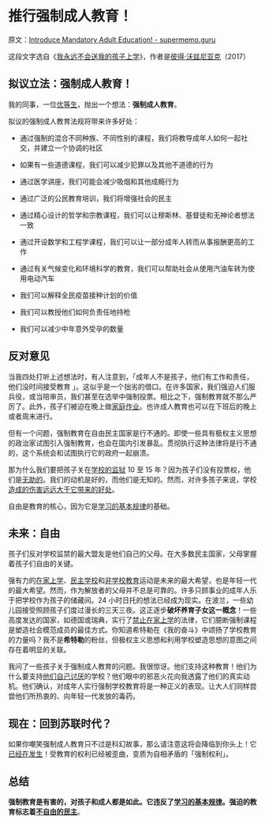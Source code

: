 # 推行强制成人教育！

原文：[Introduce Mandatory Adult Education! - supermemo.guru](https://supermemo.guru/wiki/Introduce_Mandatory_Adult_Education!)

这段文字选自《[我永远不会送我的孩子上学](https://supermemo.guru/wiki/Problem_of_Schooling)》，作者是[彼得·沃兹尼亚克](https://supermemo.guru/wiki/Piotr_Wozniak)（2017）

## 拟议立法：强制成人教育！

我的同事，一位[优等生](https://supermemo.guru/wiki/Dangers_of_being_a_Straight_A_student)，抛出一个想法：**强制成人教育**。

拟议的强制成人教育法规将带来许多好处：

- 通过强制的混合不同种族、不同性别的课程，我们将教导成年人如何一起社交，并建立一个协调的社区

- 如果有一些道德课程，我们可以减少犯罪以及其他不道德的行为

- 通过医学讲座，我们可能会减少吸烟和其他成瘾行为

- 通过广泛的公民教育培训，我们将增强社会的民主

- 通过精心设计的哲学和宗教课程，我们可以让穆斯林、基督徒和无神论者想法一致

- 通过开设数学和工程学课程，我们可以让一部分成年人转而从事报酬更高的工作

- 通过有关气候变化和环境科学的教育，我们可以帮助社会从使用汽油车转为使用电动汽车

- 我们可以解释全民疫苗接种计划的价值

- 我们可以教授他们如何负责任地持枪

- 我们可以减少中年意外受孕的数量

## 反对意见

当我四处打听上述想法时，有人注意到，「成年人不是孩子，他们有工作和责任，他们没时间接受教育 」。这似乎是一个拙劣的借口。在许多国家，我们强迫人们服兵役，或当陪审员，我们甚至在选举中强制投票。相比之下，强制教育就不那么严厉了。此外，孩子们被迫在晚上做[家庭作业](https://supermemo.guru/wiki/Homework)。也许成人教育也可以在下班后的晚上或者周末进行。

但有一个问题，强制教育在自由民主国家是行不通的。即使一些具有极权主义思想的政治家试图引入强制教育，也会在国内引发暴乱。贯彻执行这种法律将是行不通的，这个系统会和试图执行它的政府一起崩溃。

那为什么我们要把孩子关在[学校的监狱](https://supermemo.guru/wiki/Gray:_School_is_prison) 10 至 15 年？因为孩子们没有投票权，他们是[无助的](https://supermemo.guru/wiki/Learned_helplessness_vs._learn_drive)。我们的动机是好的，而他们是无知的。然而，对许多孩子来说，学校[造成的伤害远远大于它带来的好处](https://supermemo.guru/wiki/Problem_of_Schoolin)。

自由是教育的核心，因为它是[学习的基本规律](https://supermemo.guru/wiki/Fundamental_law_of_learning)的基础。

## 未来：自由

孩子们反对学校监禁的最大盟友是他们自己的父母。在大多数民主国家，父母掌握着孩子们自由的关键。

强有力的[在家上学](https://supermemo.guru/wiki/Homeschooling)、[民主学校](https://supermemo.guru/wiki/Democratic_school)和[非学校教育](https://supermemo.guru/wiki/Unschooling)运动是未来的最大希望，也是年轻一代的最大希望。然而，作为解放者的父母并不总是可靠的。许多只顾事业的成年人乐于把学校作为孩子的储藏间。24 小时日托的想法已经成为现实。在波兰，一些幼儿园接受照顾孩子们度过漫长的三天三夜。这正逐步**破坏养育子女这一概念**！一些高度发达的国家，如德国或瑞典，实行了[禁止在家上学](https://supermemo.guru/wiki/Ban_on_homeschooling)的法律，它们臆断强制课程是塑造社会模范成员的最佳方式。你知道希特勒在《我的奋斗》中颂扬了学校教育的力量吗？我不是**希特勒**的粉丝，但极权主义思想和利用学校塑造思想的意图之间存在着明显的关联。

我问了一些孩子关于强制成人教育的问题。我很惊讶。他们支持这种教育！他们为什么要支持[他们自己讨厌](https://supermemo.guru/wiki/Why_kids_hate_school%3F)的学校？他们眼中的邪恶火花向我透露了他们的真实动机。他们确认，对成年人实行强制学校教育将是一种正义的表现。让大人们同样尝尝他们所热衷的、向年轻一代发放的毒药。

## 现在：回到苏联时代？

如果你嘲笑强制成人教育只不过是科幻故事，那么请注意这将会降临到你头上！它[已经在发生](https://supermemo.guru/wiki/Nordic_Council_of_Ministers:_Make_adult_education_mandatory)！受教育的权利已经被歪曲，变质为自相矛盾的「强制权利」。

## 总结

**强制教育是有害的，对孩子和成人都是如此。它违反了[学习的基本规律](https://supermemo.guru/wiki/Fundamental_law_of_learning)。强迫的教育标志着[不自由的民主](https://en.wikipedia.org/wiki/Illiberal_democracy)**。